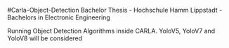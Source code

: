 #Carla-Object-Detection
Bachelor Thesis - Hochschule Hamm Lippstadt - Bachelors in Electronic Engineering

Running Object Detection Algorithms inside CARLA. YoloV5, YoloV7 and YoloV8 will be considered
